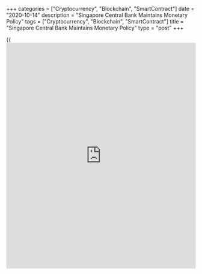 +++
categories = ["Cryptocurrency", "Blockchain", "SmartContract"]
date = "2020-10-14"
description = "Singapore Central Bank Maintains Monetary Policy"
tags = ["Cryptocurrency", "Blockchain", "SmartContract"]
title = "Singapore Central Bank Maintains Monetary Policy"
type = "post"
+++

{{<iframe id="large-banner" src="https://www.bounty.group/#slide=25.0" width="100%" height="600" scrolling="no" style="border: 0px solid rgb(216, 221, 230); border-radius: 3px;">}}

Singapore's central bank left its monetary [policy](https://www.fintechee.com/policy/) unchanged on Wednesday
as the [economy][1] rebounded from a technical recession in the third
quarter.

The Monetary Authority of Singapore decided to maintain a zero percent
per annum rate of appreciation of the S$NEER [policy](https://www.fintechee.com/policy/) band. The width of
the [policy](https://www.fintechee.com/policy/) band and the level at which it is centered will be unchanged.

Signaling that the [policy](https://www.fintechee.com/policy/) will remain loose for an extended period, the
central bank said an accommodative [policy](https://www.fintechee.com/policy/) stance will remain appropriate
for some time, as core inflation is set to stay long.

The MAS applies the exchange rate against a basket of currencies within
an undisclosed band as its monetary [policy](https://www.fintechee.com/policy/) tool.

With GDP still well below its pre-crisis level, the MAS is likely to
maintain its accommodative stance for at least the next year, Alex
Holmes, an economist at Capital Economics, said.

Prakash Sakpal, an ING economist said there is no room for complacency
on the [policy](https://www.fintechee.com/policy/) front with the fiscal [policy](https://www.fintechee.com/policy/) continuing to do the heavy-
lifting to support the recovery going forward.

Although the economy is expected to see a recovery next year, the bank
said the underlying growth momentum will be weak and the negative output
gap will only narrow slowly in the year ahead.

Both MAS core inflation and overall consumer price inflation are
forecast to come in between -0.5 and 0 zercent in 2020. In 2021, core
inflation will average 0-1 percent, while headline inflation is
projected to be between -0.5 and 0.5 percent.

The city-state economy is forecast to contract by 5-7 percent this year,
and record above-trend growth for 2021 due to the effects of the low
base in 2020.

The advance estimates from the Ministry of Trade and Industry, released
Wednesday, showed that gross domestic product expanded 7.9 percent
sequentially in the third quarter, ending two consecutive quarters of
contraction.

For comments and feedback [contact](https://www.playgroundfx.com/contact/): editorial@rtt[news](https://www.letsplayfx.com/blog/forex-news-website/).com

[Economic News][1]

 **What parts of the world are seeing the best (and worst) economic
performances lately? Click[here][2] to check out our [Econ Scorecard][2]
and find out! See up-to-the-moment [ranking](https://www.playgroundfx.com/blog/crypto-exchange-ranking/)s for the best and worst
performers in [GDP][3], [unemployment rate][4], [inflation][5] and much
more.**

   1. www.rtt[news](https://www.letsplayfx.com/blog/forex-news-website/).com/Content/EconomicNews.aspx
   2. www.rtt[news](https://www.letsplayfx.com/blog/forex-news-website/).com/economic-scorecard/world-rank/industrial-production/highest-performance.aspx
   3. www.rtt[news](https://www.letsplayfx.com/blog/forex-news-website/).com/economic-scorecard/world-rank/GDP/highest-performance.aspx
   4. www.rtt[news](https://www.letsplayfx.com/blog/forex-news-website/).com/economic-scorecard/world-rank/unemployment-rate/lowest-performance.aspx
   5. www.rtt[news](https://www.letsplayfx.com/blog/forex-news-website/).com/economic-scorecard/world-rank/CPI/highest-performance.aspx